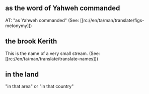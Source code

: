 ## as the word of Yahweh commanded ##

AT: "as Yahweh commanded" (See: [[rc://en/ta/man/translate/figs-metonymy]])

## the brook Kerith ##

This is the name of a very small stream. (See: [[rc://en/ta/man/translate/translate-names]])

## in the land ##

"in that area" or "in that country"